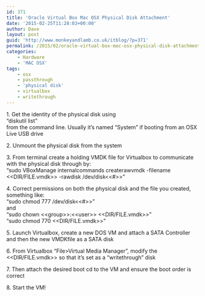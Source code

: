 ```yaml
---
id: 371
title: 'Oracle Virtual Box Mac OSX Physical Disk Attachment'
date: '2015-02-25T11:28:03+00:00'
author: Dave
layout: post
guid: 'http://www.monkeyandlamb.co.uk/itblog/?p=371'
permalink: /2015/02/oracle-virtual-box-mac-osx-physical-disk-attachment/
categories:
    - Hardware
    - 'MAC OSX'
tags:
    - osx
    - passthrough
    - 'physical disk'
    - virtualbox
    - writethrough
---
```


1\. Get the identity of the physical disk using  
“diskutil list”  
from the command line. Usually it’s named “System” if booting from an OSX Live USB drive

2\. Unmount the physical disk from the system

3\. From terminal create a holding VMDK file for Virtualbox to communicate with the physical disk through by:  
“sudo VBoxManage internalcommands createrawvmdk -filename &lt;&lt;DIR/FILE.vmdk&gt;&gt; -rawdisk /dev/disk&lt;&lt;#&gt;&gt;”

4\. Correct permissions on both the physical disk and the file you created, something like:  
“sudo chmod 777 /dev/disk&lt;&lt;#&gt;&gt;”  
and  
“sudo chown &lt;&lt;group&gt;&gt;:&lt;&lt;user&gt;&gt; &lt;&lt;DIR/FILE.vmdk&gt;&gt;”  
“sudo chmod 770 &lt;&lt;DIR/FILE.vmdk&gt;&gt;”

5\. Launch Virtualbox, create a new DOS VM and attach a SATA Controller and then the new VMDKfile as a SATA disk

6\. From Virtualbox “File&gt;Virtual Media Manager”, modify the &lt;&lt;DIR/FILE.vmdk&gt;&gt; so that it’s set as a “writethrough” disk

7\. Then attach the desired boot cd to the VM and ensure the boot order is correct

8\. Start the VM!